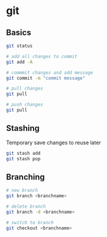 # git



## Basics

````bash
git status

# add all changes to commit
git add -A

# commmit changes and add message
git commit -m "commit message"

# pull changes
git pull

# push changes
git pull
````



## Stashing

Temporary save changes to reuse later

````bash
git stash add 
git stash pop
````



## Branching

````bash
# new branch
git branch <branchname>

# delete branch
git branch -d <branchname>

# switch to branch
git checkout <branchname>
````



